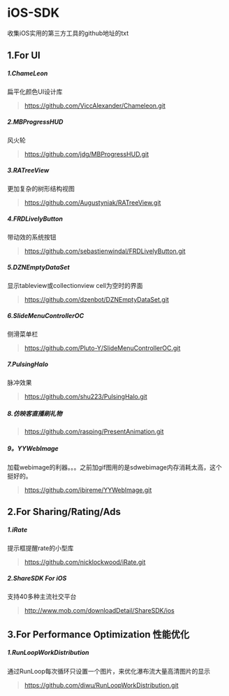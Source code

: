 # iOS-SDK
收集iOS实用的第三方工具的github地址的txt


## 1.For UI
##### 1.ChameLeon
扁平化颜色UI设计库
> https://github.com/ViccAlexander/Chameleon.git

##### 2.MBProgressHUD
风火轮
> https://github.com/jdg/MBProgressHUD.git

##### 3.RATreeView
更加复杂的树形结构视图
> https://github.com/Augustyniak/RATreeView.git

##### 4.FRDLivelyButton
带动效的系统按钮
> https://github.com/sebastienwindal/FRDLivelyButton.git

##### 5.DZNEmptyDataSet
显示tableview或collectionview  cell为空时的界面
> https://github.com/dzenbot/DZNEmptyDataSet.git

##### 6.SlideMenuControllerOC
侧滑菜单栏
> https://github.com/Pluto-Y/SlideMenuControllerOC.git

##### 7.PulsingHalo
脉冲效果
> https://github.com/shu223/PulsingHalo.git

##### 8.仿映客直播刷礼物
> https://github.com/rasping/PresentAnimation.git

##### 9。YYWebImage
加载webimage的利器。。。之前加gif图用的是sdwebimage内存消耗太高，这个挺好的。
> https://github.com/ibireme/YYWebImage.git

## 2.For Sharing/Rating/Ads
##### 1.iRate
提示框提醒rate的小型库
> https://github.com/nicklockwood/iRate.git


##### 2.ShareSDK For iOS
支持40多种主流社交平台
> http://www.mob.com/downloadDetail/ShareSDK/ios

## 3.For Performance Optimization 性能优化
##### 1.RunLoopWorkDistribution
通过RunLoop每次循环只设置一个图片，来优化瀑布流大量高清图片的显示
> https://github.com/diwu/RunLoopWorkDistribution.git

